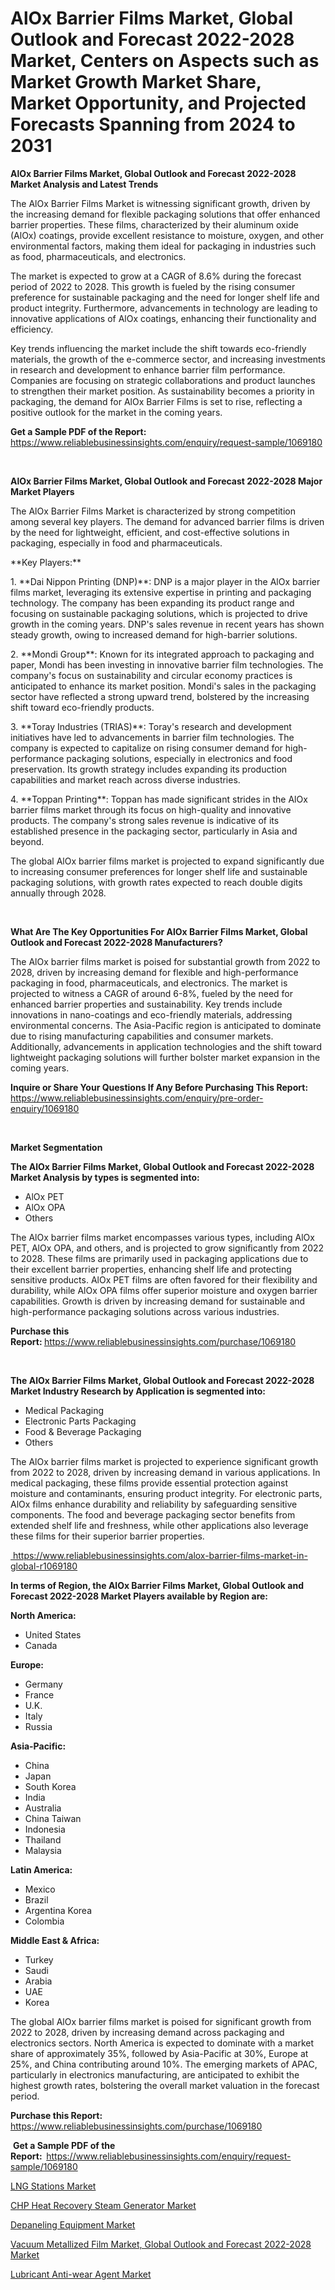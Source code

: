 <p><h1>AlOx Barrier Films Market, Global Outlook and Forecast 2022-2028 Market, Centers on Aspects such as Market Growth Market Share, Market Opportunity, and Projected Forecasts Spanning from 2024 to 2031</h1></p><p><strong>AlOx Barrier Films Market, Global Outlook and Forecast 2022-2028 Market Analysis and Latest Trends</strong></p>
<p><p>The AlOx Barrier Films Market is witnessing significant growth, driven by the increasing demand for flexible packaging solutions that offer enhanced barrier properties. These films, characterized by their aluminum oxide (AlOx) coatings, provide excellent resistance to moisture, oxygen, and other environmental factors, making them ideal for packaging in industries such as food, pharmaceuticals, and electronics. </p><p>The market is expected to grow at a CAGR of 8.6% during the forecast period of 2022 to 2028. This growth is fueled by the rising consumer preference for sustainable packaging and the need for longer shelf life and product integrity. Furthermore, advancements in technology are leading to innovative applications of AlOx coatings, enhancing their functionality and efficiency.</p><p>Key trends influencing the market include the shift towards eco-friendly materials, the growth of the e-commerce sector, and increasing investments in research and development to enhance barrier film performance. Companies are focusing on strategic collaborations and product launches to strengthen their market position. As sustainability becomes a priority in packaging, the demand for AlOx Barrier Films is set to rise, reflecting a positive outlook for the market in the coming years.</p></p>
<p><strong>Get a Sample PDF of the Report:&nbsp;</strong> <a href="https://www.reliablebusinessinsights.com/enquiry/request-sample/1069180">https://www.reliablebusinessinsights.com/enquiry/request-sample/1069180</a></p>
<p>&nbsp;</p>
<p><strong>AlOx Barrier Films Market, Global Outlook and Forecast 2022-2028 Major Market Players</strong></p>
<p><p>The AlOx Barrier Films Market is characterized by strong competition among several key players. The demand for advanced barrier films is driven by the need for lightweight, efficient, and cost-effective solutions in packaging, especially in food and pharmaceuticals.</p><p>**Key Players:**</p><p>1. **Dai Nippon Printing (DNP)**: DNP is a major player in the AlOx barrier films market, leveraging its extensive expertise in printing and packaging technology. The company has been expanding its product range and focusing on sustainable packaging solutions, which is projected to drive growth in the coming years. DNP's sales revenue in recent years has shown steady growth, owing to increased demand for high-barrier solutions.</p><p>2. **Mondi Group**: Known for its integrated approach to packaging and paper, Mondi has been investing in innovative barrier film technologies. The company's focus on sustainability and circular economy practices is anticipated to enhance its market position. Mondi's sales in the packaging sector have reflected a strong upward trend, bolstered by the increasing shift toward eco-friendly products.</p><p>3. **Toray Industries (TRIAS)**: Toray's research and development initiatives have led to advancements in barrier film technologies. The company is expected to capitalize on rising consumer demand for high-performance packaging solutions, especially in electronics and food preservation. Its growth strategy includes expanding its production capabilities and market reach across diverse industries.</p><p>4. **Toppan Printing**: Toppan has made significant strides in the AlOx barrier films market through its focus on high-quality and innovative products. The company's strong sales revenue is indicative of its established presence in the packaging sector, particularly in Asia and beyond.</p><p>The global AlOx barrier films market is projected to expand significantly due to increasing consumer preferences for longer shelf life and sustainable packaging solutions, with growth rates expected to reach double digits annually through 2028.</p></p>
<p>&nbsp;</p>
<p><strong>What Are The Key Opportunities For AlOx Barrier Films Market, Global Outlook and Forecast 2022-2028 Manufacturers?</strong></p>
<p><p>The AlOx barrier films market is poised for substantial growth from 2022 to 2028, driven by increasing demand for flexible and high-performance packaging in food, pharmaceuticals, and electronics. The market is projected to witness a CAGR of around 6-8%, fueled by the need for enhanced barrier properties and sustainability. Key trends include innovations in nano-coatings and eco-friendly materials, addressing environmental concerns. The Asia-Pacific region is anticipated to dominate due to rising manufacturing capabilities and consumer markets. Additionally, advancements in application technologies and the shift toward lightweight packaging solutions will further bolster market expansion in the coming years.</p></p>
<p><strong>Inquire or Share Your Questions If Any Before Purchasing This Report:</strong> <a href="https://www.reliablebusinessinsights.com/enquiry/pre-order-enquiry/1069180">https://www.reliablebusinessinsights.com/enquiry/pre-order-enquiry/1069180</a></p>
<p>&nbsp;</p>
<p><strong>Market Segmentation</strong></p>
<p><strong>The AlOx Barrier Films Market, Global Outlook and Forecast 2022-2028 Market Analysis by types is segmented into:</strong></p>
<p><ul><li>AlOx PET</li><li>AlOx OPA</li><li>Others</li></ul></p>
<p><p>The AlOx barrier films market encompasses various types, including AlOx PET, AlOx OPA, and others, and is projected to grow significantly from 2022 to 2028. These films are primarily used in packaging applications due to their excellent barrier properties, enhancing shelf life and protecting sensitive products. AlOx PET films are often favored for their flexibility and durability, while AlOx OPA films offer superior moisture and oxygen barrier capabilities. Growth is driven by increasing demand for sustainable and high-performance packaging solutions across various industries.</p></p>
<p><strong>Purchase this Report:&nbsp;</strong><a href="https://www.reliablebusinessinsights.com/purchase/1069180">https://www.reliablebusinessinsights.com/purchase/1069180</a></p>
<p>&nbsp;</p>
<p><strong>The AlOx Barrier Films Market, Global Outlook and Forecast 2022-2028 Market Industry Research by Application is segmented into:</strong></p>
<p><ul><li>Medical Packaging</li><li>Electronic Parts Packaging</li><li>Food & Beverage Packaging</li><li>Others</li></ul></p>
<p><p>The AlOx barrier films market is projected to experience significant growth from 2022 to 2028, driven by increasing demand in various applications. In medical packaging, these films provide essential protection against moisture and contaminants, ensuring product integrity. For electronic parts, AlOx films enhance durability and reliability by safeguarding sensitive components. The food and beverage packaging sector benefits from extended shelf life and freshness, while other applications also leverage these films for their superior barrier properties.</p></p>
<p><a href="https://www.reliablebusinessinsights.com/alox-barrier-films-market-in-global-r1069180">&nbsp;https://www.reliablebusinessinsights.com/alox-barrier-films-market-in-global-r1069180</a></p>
<p><strong>In terms of Region, the AlOx Barrier Films Market, Global Outlook and Forecast 2022-2028 Market Players available by Region are:</strong></p>
<p>
    <p> <strong> North America: </strong>
        <ul>
            <li>United States</li>
            <li>Canada</li>
        </ul>
        </p> 
    <p> <strong> Europe: </strong>
        <ul>
            <li>Germany</li>
            <li>France</li>
            <li>U.K.</li>
            <li>Italy</li>
            <li>Russia</li>
        </ul>
        </p> 
    <p> <strong> Asia-Pacific: </strong>
        <ul>
            <li>China</li>
            <li>Japan</li>
            <li>South Korea</li>
            <li>India</li>
            <li>Australia</li>
            <li>China Taiwan</li>
            <li>Indonesia</li>
            <li>Thailand</li>
            <li>Malaysia</li>
        </ul>
        </p> 
    <p> <strong> Latin America: </strong>
        <ul>
            <li>Mexico</li>
            <li>Brazil</li>
            <li>Argentina Korea</li>
            <li>Colombia</li>
        </ul>
        </p> 
    <p> <strong> Middle East & Africa: </strong>
        <ul>
            <li>Turkey</li>
            <li>Saudi</li>
            <li>Arabia</li>
            <li>UAE</li>
            <li>Korea</li>
        </ul>
    </p>
    </p>
<p><p>The global AlOx barrier films market is poised for significant growth from 2022 to 2028, driven by increasing demand across packaging and electronics sectors. North America is expected to dominate with a market share of approximately 35%, followed by Asia-Pacific at 30%, Europe at 25%, and China contributing around 10%. The emerging markets of APAC, particularly in electronics manufacturing, are anticipated to exhibit the highest growth rates, bolstering the overall market valuation in the forecast period.</p></p>
<p><strong>Purchase this Report: </strong><a href="https://www.reliablebusinessinsights.com/purchase/1069180">https://www.reliablebusinessinsights.com/purchase/1069180</a></p>
<p>&nbsp;<strong>Get a Sample PDF of the Report:&nbsp;&nbsp;</strong><a href="https://www.reliablebusinessinsights.com/enquiry/request-sample/1069180">https://www.reliablebusinessinsights.com/enquiry/request-sample/1069180</a></p>
<p><strong></strong></p>
<p><p><a href="https://www.linkedin.com/pulse/lng-stations-market-trends-strategic-insights-2024-2031-5tjdf?trackingId=kZA4XL7UTbqjIR00779E4A%3D%3D">LNG Stations Market</a></p><p><a href="https://medium.com/@cloydrenner_30555/insights-into-chp-heat-recovery-steam-generator-market-share-and-competitive-landscape-for-period-09b14e692161">CHP Heat Recovery Steam Generator Market</a></p><p><a href="https://www.linkedin.com/pulse/depaneling-equipment-market-size-share-competitive-landscape-jgvyf?trackingId=p4xBw2RMQKyUSE%2BvUDVUcA%3D%3D">Depaneling Equipment Market</a></p><p><a href="https://github.com/wwwkeltoum/Market-Research-Report-List-4/blob/main/vacuum-metallized-film-market-global-outlook-and-forecast-2022-2028-market.md">Vacuum Metallized Film Market, Global Outlook and Forecast 2022-2028 Market</a></p><p><a href="https://medium.com/@cloydrenner_30555/lubricant-anti-wear-agent-market-share-and-new-trends-analysis-by-its-type-application-end-use-02b7dfae1c3b">Lubricant Anti-wear Agent Market</a></p></p>
